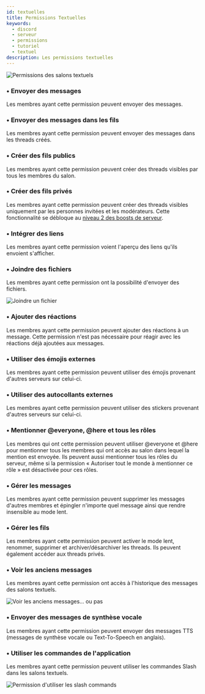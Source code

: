 ```yaml
---
id: textuelles
title: Permissions Textuelles
keywords:
  - discord
  - serveur
  - permissions
  - tutoriel
  - textuel
description: Les permissions textuelles
---
```


![Permissions des salons textuels](https://i.discord.fr/bJzZ.png)

### • Envoyer des messages

Les membres ayant cette permission peuvent envoyer des messages.

### • Envoyer des messages dans les fils

Les membres ayant cette permission peuvent envoyer des messages dans les threads créés.

### • Créer des fils publics

Les membres ayant cette permission peuvent créer des threads visibles par tous les membres du salon.

### • Créer des fils privés

Les membres ayant cette permission peuvent créer des threads visibles uniquement par les personnes invitées et les modérateurs. Cette fonctionnalité se débloque au [niveau 2 des boosts de serveur]().

### • Intégrer des liens

Les membres ayant cette permission voient l'aperçu des liens qu'ils envoient s'afficher.

### • Joindre des fichiers

Les membres ayant cette permission ont la possibilité d'envoyer des fichiers.

![Joindre un fichier](https://i.discord.fr/Lzd.png)

### • Ajouter des réactions

Les membres ayant cette permission peuvent ajouter des réactions à un message. Cette permission n'est pas nécessaire pour réagir avec les réactions déjà ajoutées aux messages.

### • Utiliser des émojis externes

Les membres ayant cette permission peuvent utiliser des émojis provenant d'autres serveurs sur celui-ci.

### • Utiliser des autocollants externes

Les membres ayant cette permission peuvent utiliser des stickers provenant d'autres serveurs sur celui-ci.

### • Mentionner @everyone, @here et tous les rôles

Les membres qui ont cette permission peuvent utiliser @everyone et @here pour mentionner tous les membres qui ont accès au salon dans lequel la mention est envoyée. Ils peuvent aussi mentionner tous les rôles du serveur, même si la permission « Autoriser tout le monde à mentionner ce rôle » est désactivée pour ces rôles.

### • Gérer les messages

Les membres ayant cette permission peuvent supprimer les messages d'autres membres et épingler n'importe quel message ainsi que rendre insensible au mode lent.

### • Gérer les fils

Les membres ayant cette permission peuvent activer le mode lent, renommer, supprimer et archiver/désarchiver les threads. Ils peuvent également accéder aux threads privés.

### • Voir les anciens messages

Les membres ayant cette permission ont accès à l'historique des messages des salons textuels.

![Voir les anciens messages... ou pas](https://i.discord.fr/ail.png)

### • Envoyer des messages de synthèse vocale

Les membres ayant cette permission peuvent envoyer des messages TTS (messages de synthèse vocale ou Text-To-Speech en anglais).

### • Utiliser les commandes de l'application

Les membres ayant cette permission peuvent utiliser les commandes Slash dans les salons textuels.

![Permission d'utiliser les slash commands](https://i.discord.fr/xr5k.png)
